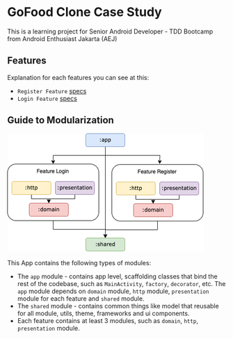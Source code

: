 # GoFood Clone Case Study

This is a learning project for Senior Android Developer - TDD Bootcamp from Android Enthusiast Jakarta (AEJ)

## Features
Explanation for each features you can see at this:
* `Register Feature` [specs](./register_feature_specs.md)
* `Login Feature` [specs](./login_feature_specs.md)

## Guide to Modularization
![modular](./assets/modular.png)

This App contains the following types of modules:
* The `app` module - contains app level, scaffolding classes that bind the rest of the codebase,
  such as `MainActivity`, `factory`, `decorator`, etc. The `app` module depends on `domain` module, `http` module, `presentation` module for each feature and `shared` module.
* The `shared` module - contains common things like model that reusable for all module, utils, theme, frameworks and ui components.
* Each feature contains at least 3 modules, such as `domain`, `http`, `presentation` module.
